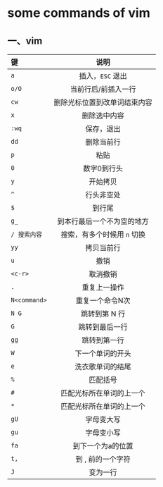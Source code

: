 
# some commands of vim

## 一、vim

|键|说明|
|:----|:----:|
|`a`|插入，`ESC` 退出|
|`o/O`|当前行后/前插入一行|
|`cw`|删除光标位置到改单词结束内容|
|`x`|删除选中内容|
|`:wq`|保存，退出|
|`dd`|删除当前行|
|`p`|粘贴|
|`0`|数字0到行头|
|`y`|开始拷贝|
|`^`|行头非空处|
|`$`|到行尾|
|`g_`|到本行最后一个不为空的地方|
|`/ 搜索内容`|搜索，有多个时候用 `n` 切换|
|`yy`|拷贝当前行|
|`u`|撤销|
|`<c-r>`|取消撤销|
|`.`|重复上一操作|
|`N<command>`|重复一个命令N次|
|`N G`| 跳转到第 N 行|
|`G`|跳转到最后一行|
|`gg`|跳转到第一行|
|`W`|下一个单词的开头|
|`e`|洗衣歌单词的结尾|
|`%`|匹配括号|
|`#`|匹配光标所在单词的上一个|
|`*`|匹配光标所在单词的上一个|
|`gU`|字母变大写|
|`gu`|字母变小写|
|`fa`|到下一个为a的位置|
|`t,`|到 , 前的一个字符|
|`J`|变为一行|
